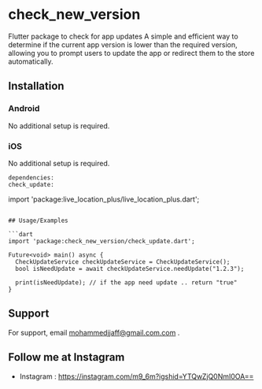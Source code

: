 # check_new_version

Flutter package to check for app updates
A simple and efficient way to determine if the current app version is lower than the required version, allowing you to prompt users to update the app or redirect them to the store automatically.



## Installation

### Android
No additional setup is required.

### iOS
No additional setup is required.






```
dependencies:
check_update:

```

import 'package:live_location_plus/live_location_plus.dart';
```

## Usage/Examples

```dart
import 'package:check_new_version/check_update.dart';

Future<void> main() async {
  CheckUpdateService checkUpdateService = CheckUpdateService();
  bool isNeedUpdate = await checkUpdateService.needUpdate("1.2.3");

  print(isNeedUpdate); // if the app need update .. return "true"
}
```


## Support

For support, email mohammedjjaff@gmail.com.com .


## Follow me at Instagram

- Instagram : https://instagram.com/m9_6m?igshid=YTQwZjQ0NmI0OA==

